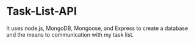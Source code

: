 # Task-List-API

It uses node.js, MongoDB, Mongoose, and Express to create a database and the means to communication with my task list. 
